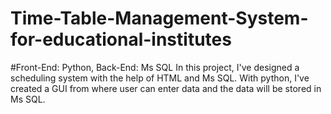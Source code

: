# Time-Table-Management-System-for-educational-institutes
#Front-End: Python, Back-End: Ms SQL
In this project, I've designed a scheduling system with the help of HTML and Ms SQL.
With python, I've created a GUI from where user can enter data and the data will be stored in Ms SQL.
